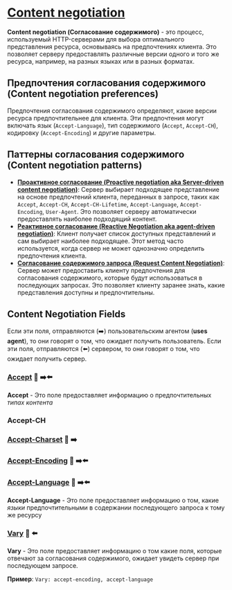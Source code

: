 # [Content negotiation](https://www.rfc-editor.org/rfc/rfc9110.html#section-12)

**Content negotiation (Согласование содержимого)** - это процесс, используемый HTTP-серверами для выбора оптимального представления ресурса, основываясь на предпочтениях клиента. Это позволяет серверу предоставлять различные версии одного и того же ресурса, например, на разных языках или в разных форматах.

## Предпочтения согласования содержимого (Content negotiation preferences)
Предпочтения согласования содержимого определяют, какие версии ресурса предпочтительнее для клиента. Эти предпочтения могут включать язык (`Accept-Language`), тип содержимого (`Accept`, `Accept-CH`), кодировку (`Accept-Encoding`) и другие параметры.

## Паттерны согласования содержимого (Content negotiation patterns)
- [**Проактивное согласование (Proactive negotiation aka Server-driven content negotiation)**](https://www.rfc-editor.org/rfc/rfc9110.html#section-12.1): Сервер выбирает подходящее представление на основе предпочтений клиента, переданных в запросе, таких как `Accept`, `Accept-CH`, `Accept-CH-Lifetime`, `Accept-Language`, `Accept-Encoding`, `User-Agent`. Это позволяет серверу автоматически предоставлять наиболее подходящий контент.
- [**Реактивное согласование (Reactive Negotiation aka agent-driven negotiation)**](https://www.rfc-editor.org/rfc/rfc9110.html#section-12.2): Клиент получает список доступных представлений и сам выбирает наиболее подходящее. Этот метод часто используется, когда сервер не может однозначно определить предпочтения клиента.
- [**Согласование содержимого запроса (Request Content Negotiation)**](https://www.rfc-editor.org/rfc/rfc9110.html#section-12.3): Сервер может предоставить клиенту предпочтения для согласования содержимого, которые будут использоваться в последующих запросах. Это позволяет клиенту заранее знать, какие представления доступны и предпочтительны.


## Content Negotiation Fields

Если эти поля, отправляются (➡️) пользовательским агентом (**uses agent**), то они говорят о том, что ожидает получить пользователь.
Если эти поля, отправляются (⬅️) сервером, то они говорят о том, что ожидает получить сервер.

### [Accept](https://www.rfc-editor.org/rfc/rfc9110.html#section-12.5.1) 🎩 ➡️⬅️
**Accept** - Это поле предоставляет информацию о предпочтительных *типах контента*

### Accept-CH

### [Accept-Charset](https://www.rfc-editor.org/rfc/rfc9110.html#section-12.5.2) 🎩 ➡️

### [Accept-Encoding](https://www.rfc-editor.org/rfc/rfc9110.html#section-12.5.3) 🎩 ➡️⬅️

### [Accept-Language](https://www.rfc-editor.org/rfc/rfc9110.html#section-12.5.4) 🎩 ➡️⬅️
**Accept-Language** - Это поле предоставляет информацию о том, какие *языки* предпочтительными в содержании последующего запроса к тому же ресурсу

### [Vary](https://www.rfc-editor.org/rfc/rfc9110.html#section-12.5.5) 🎩 ⬅️
**Vary** - Это поле предоставляет информацию о том какие поля, которые отвечают за согласования содержимого, ожидает увидеть сервер при последующем запросе.

**Пример**: `Vary: accept-encoding, accept-language`
